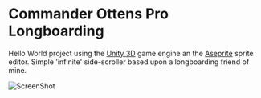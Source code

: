 # Commander Ottens Pro Longboarding

Hello World project using the [Unity 3D](http://unity3d.com/) game engine an the [Aseprite](http://www.aseprite.org/) sprite editor.
Simple 'infinite' side-scroller based upon a longboarding friend of mine.

![ScreenShot](demo.gif)